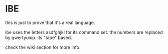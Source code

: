 # IBE

this is just to prove that it's a real language.

ibe uses the letters asdfghjkl for its command set. the numbers are replaced by qwertyuiop. its "tape" based.

check the wiki section for more info.
